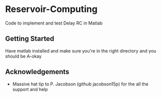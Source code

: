 # Reservoir-Computing
Code to implement and test Delay RC in Matlab

## Getting Started
Have matlab installed and make sure you're in the right directory and you should be A-okay

## Acknowledgements
  * Massive hat tip to P. Jacobson (github jacobson15p) for the all the support and help
